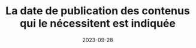 ---
N: '6'
Rubrique: Contenus
title: La date de publication des contenus qui le nécessitent est indiquée
detail: La date de publication des contenus qui le nécessitent est indiquée
categories: [" Contenus"]
agrege: O4006-E005
opquast: '4006'
indiceebook: '5'
description: "Règle n° 005"
weight:  005
actif: '1'
layout: rules
date: 2023-09-28
tags: ["", ""]
objectif: ["", ""]
Meo: ""
Controle: ""
Auteur: ""
---